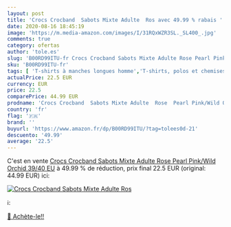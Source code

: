 ```yaml
---
layout: post
title: 'Crocs Crocband  Sabots Mixte Adulte  Ros avec 49.99 % rabais '
date: 2020-08-16 18:45:19
image: 'https://m.media-amazon.com/images/I/31RQxWZR3SL._SL400_.jpg'
comments: true
category: ofertas
author: 'tole.es'
slug: 'B00RD99ITU-fr Crocs Crocband Sabots Mixte Adulte Rose Pearl Pink/Wild...'
sku: 'B00RD99ITU-fr'
tags: [ 'T-shirts à manches longues homme','T-shirts, polos et chemises homme','Vêtements','Vêtements homme', ]
actualPrice: 22.5 EUR
currency: EUR
price: 22.5
comparePrice: 44.99 EUR
prodname: 'Crocs Crocband  Sabots Mixte Adulte  Rose  Pearl Pink/Wild Orchid   39/40 EU'
country: 'fr'
flag: '🇫🇷'
brand: ''
buyurl: 'https://www.amazon.fr/dp/B00RD99ITU/?tag=tolees0d-21'
descuento: '49.99'
average: '22.5'
---
```


C'est en vente [Crocs Crocband  Sabots Mixte Adulte  Rose  Pearl Pink/Wild Orchid   39/40 EU](https://www.amazon.fr/dp/B00RD99ITU/?tag=tolees0d-21)  à  49.99 % de réduction, prix final  22.5 EUR (original: 44.99 EUR) ici:

[![Crocs Crocband  Sabots Mixte Adulte  Ros](https://m.media-amazon.com/images/I/31RQxWZR3SL._SL400_.jpg)](https://www.amazon.fr/dp/B00RD99ITU/?tag=tolees0d-21)

ℹ️:


[🛒 Achète-le!!](https://www.amazon.fr/dp/B00RD99ITU/?tag=tolees0d-21)
